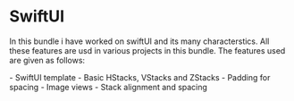 # SwiftUI
<p>
In this bundle i have worked on swiftUI and its many characterstics. All these features are usd in various projects in this bundle. The features used are given as follows:
</p>
 - SwiftUI template
 - Basic HStacks, VStacks and ZStacks 
 - Padding for spacing
 - Image views
 - Stack alignment and spacing
 
